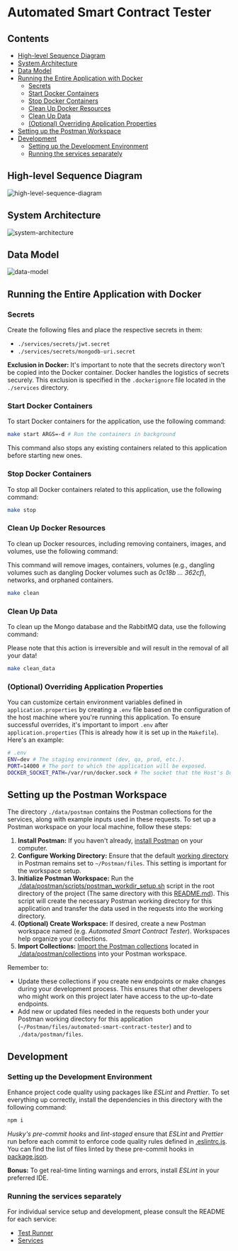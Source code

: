 # Automated Smart Contract Tester

## Contents

- [High-level Sequence Diagram](#high-level-sequence-diagram)
- [System Architecture](#system-architecture)
- [Data Model](#data-model)
- [Running the Entire Application with Docker](#running-the-entire-application-with-docker)
  - [Secrets](#secrets)
  - [Start Docker Containers](#start-docker-containers)
  - [Stop Docker Containers](#stop-docker-containers)
  - [Clean Up Docker Resources](#clean-up-docker-resources)
  - [Clean Up Data](#clean-up-data)
  - [(Optional) Overriding Application Properties](#optional-overriding-application-properties)
- [Setting up the Postman Workspace](#setting-up-the-postman-workspace)
- [Development](#development)
  - [Setting up the Development Environment](#setting-up-the-development-environment)
  - [Running the services separately](#running-the-services-separately)

## High-level Sequence Diagram

![high-level-sequence-diagram](data/img/Smart%20Contract%20Testing%20Service%20%7C%20High-level%20Sequence%20Diagram%20%7C%20Exercise%20Upload%20&%20Code%20Submission.png)

## System Architecture

![system-architecture](data/img/Smart%20Contract%20Testing%20Service%20%7C%20System%20Architecture.png)

## Data Model

![data-model](data/img/Smart%20Contract%20Testing%20Service%20%7C%20Data%20Model.png)

## Running the Entire Application with Docker

### Secrets

Create the following files and place the respective secrets in them:

- `./services/secrets/jwt.secret`
- `./services/secrets/mongodb-uri.secret`

**Exclusion in Docker:** It's important to note that the secrets directory won't be copied into the Docker container. Docker handles the logistics of secrets securely. This exclusion is specified in the `.dockerignore` file located in the `./services` directory.

### Start Docker Containers

To start Docker containers for the application, use the following command:

```bash
make start ARGS=-d # Run the containers in background
```

This command also stops any existing containers related to this application before starting new ones.

### Stop Docker Containers

To stop all Docker containers related to this application, use the following command:

```bash
make stop
```

### Clean Up Docker Resources

To clean up Docker resources, including removing containers, images, and volumes, use the following command:

This command will remove images, containers, volumes (e.g., dangling volumes such as dangling Docker volumes such as _0c18b ... 362cf_), networks, and orphaned containers.

```bash
make clean
```

### Clean Up Data

To clean up the Mongo database and the RabbitMQ data, use the following command:

Please note that this action is irreversible and will result in the removal of all your data!

```bash
make clean_data
```

### (Optional) Overriding Application Properties

You can customize certain environment variables defined in `application.properties` by creating a `.env` file based on the configuration of the host machine where you're running this application. To ensure successful overrides, it's important to import `.env` after `application.properties` (This is already how it is set up in the `Makefile`). Here's an example:

```bash
# .env
ENV=dev # The staging environment (dev, qa, prod, etc.).
PORT=14000 # The port to which the application will be exposed.
DOCKER_SOCKET_PATH=/var/run/docker.sock # The socket that the Host's Docker Daemon runs on.
```

## Setting up the Postman Workspace

The directory `./data/postman` contains the Postman collections for the services, along with example inputs used in these requests. To set up a Postman workspace on your local machine, follow these steps:

1. **Install Postman:** If you haven't already, [install Postman](https://www.postman.com/downloads/) on your computer.
2. **Configure Working Directory:** Ensure that the default [working directory](https://learning.postman.com/docs/getting-started/installation/settings/#working-directory) in Postman remains set to `~/Postman/files`. This setting is important for the workspace setup.
3. **Initialize Postman Workspace:** Run the [./data/postman/scripts/postman_workdir_setup.sh](data/postman/scripts/postman_workdir_setup.sh) script in the root directory of the project (The same directory with this [README.md](./README.md)). This script will create the necessary Postman working directory for this application and transfer the data used in the requests into the working directory.
4. **(Optional) Create Workspace:** If desired, create a new Postman workspace named (e.g. _Automated Smart Contract Tester_). Workspaces help organize your collections.
5. **Import Collections:** [Import the Postman collections](https://learning.postman.com/docs/getting-started/importing-and-exporting/importing-data/) located in [./data/postman/collections](./data/postman/collections) into your Postman workspace.

Remember to:

- Update these collections if you create new endpoints or make changes during your development process. This ensures that other developers who might work on this project later have access to the up-to-date endpoints.
- Add new or updated files needed in the requests both under your Postman working directory for this application (`~/Postman/files/automated-smart-contract-tester`) and to `./data/postman/files`.

## Development

### Setting up the Development Environment

Enhance project code quality using packages like _ESLint_ and _Prettier_. To set everything up correctly, install the dependencies in this directory with the following command:

```bash
npm i
```

_Husky's pre-commit hooks_ and _lint-staged_ ensure that _ESLint_ and _Prettier_ run before each commit to enforce code quality rules defined in [.eslintrc.js](./.eslintrc.js). You can find the list of files linted by these pre-commit hooks in [package.json](./package.json).

**Bonus:** To get real-time linting warnings and errors, install _ESLint_ in your preferred IDE.

### Running the services separately

For individual service setup and development, please consult the README for each service:

- [Test Runner](./test-runner/README.md)
- [Services](./services/README.md)
